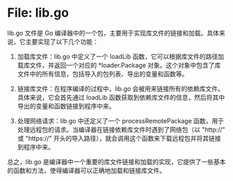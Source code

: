 # File: lib.go

lib.go 文件是 Go 编译器中的一个包，主要用于实现库文件的链接和加载。具体来说，它主要实现了以下几个功能：

1. 加载库文件：lib.go 中定义了一个 loadLib 函数，它可以根据库文件的路径加载库文件，并返回一个对应的 *loader.Package 对象。这个对象中包含了库文件中的所有信息，包括导入的包列表、导出的变量和函数等。

2. 链接库文件：在程序编译的过程中，lib.go 会被用来链接所有的依赖库文件。具体来说，它会首先通过 loadLib 函数获取到依赖库文件的信息，然后将其中导出的变量和函数链接到程序中来。

3. 处理网络请求：lib.go 中还定义了一个 processRemotePackage 函数，用于处理远程包的请求。当编译器在链接依赖库文件时遇到了网络包（以 "http://" 或 "https://" 开头的导入路径），就会调用这个函数来下载远程包并将其链接到程序中来。

总之，lib.go 是编译器中一个重要的库文件链接和加载的实现，它提供了一些基本的函数和方法，使得编译器可以正确地加载和链接库文件。

